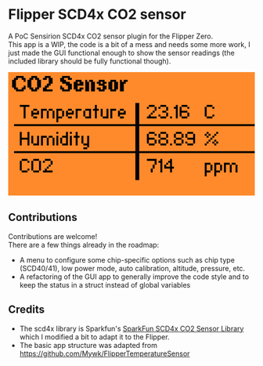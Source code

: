 # Flipper SCD4x CO2 sensor

A PoC Sensirion SCD4x CO2 sensor plugin for the Flipper Zero.    
This app is a WIP, the code is a bit of a mess and needs some more work, I just made the GUI functional enough to show the sensor readings (the included library should be fully functional though).    

![Screenshot](/images/flipper_screenshot.png)
## Contributions
Contributions are welcome!    
There are a few things already in the roadmap:
* A menu to configure some chip-specific options such as chip type (SCD40/41), low power mode, auto calibration, altitude, pressure, etc.
* A refactoring of the GUI app to generally improve the code style and to keep the status in a struct instead of global variables
## Credits
* The scd4x library is Sparkfun's [SparkFun SCD4x CO2 Sensor Library](https://github.com/sparkfun/SparkFun_SCD4x_Arduino_Library) which I modified a bit to adapt it to the Flipper.
* The basic app structure was adapted from https://github.com/Mywk/FlipperTemperatureSensor
